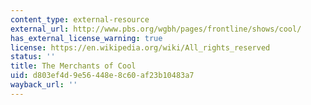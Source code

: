```yaml
---
content_type: external-resource
external_url: http://www.pbs.org/wgbh/pages/frontline/shows/cool/
has_external_license_warning: true
license: https://en.wikipedia.org/wiki/All_rights_reserved
status: ''
title: The Merchants of Cool
uid: d803ef4d-9e56-448e-8c60-af23b10483a7
wayback_url: ''
---
```

